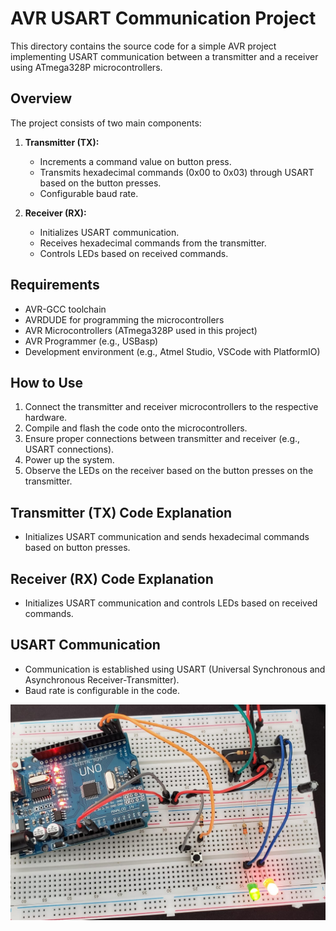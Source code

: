 # AVR USART Communication Project

This directory contains the source code for a simple AVR project implementing USART communication between a transmitter and a receiver using ATmega328P microcontrollers.

## Overview

The project consists of two main components:

1. **Transmitter (TX):**
   - Increments a command value on button press.
   - Transmits hexadecimal commands (0x00 to 0x03) through USART based on the button presses.
   - Configurable baud rate.

2. **Receiver (RX):**
   - Initializes USART communication.
   - Receives hexadecimal commands from the transmitter.
   - Controls LEDs based on received commands.

## Requirements

- AVR-GCC toolchain
- AVRDUDE for programming the microcontrollers
- AVR Microcontrollers (ATmega328P used in this project)
- AVR Programmer (e.g., USBasp)
- Development environment (e.g., Atmel Studio, VSCode with PlatformIO)

## How to Use

1. Connect the transmitter and receiver microcontrollers to the respective hardware.
2. Compile and flash the code onto the microcontrollers.
3. Ensure proper connections between transmitter and receiver (e.g., USART connections).
4. Power up the system.
5. Observe the LEDs on the receiver based on the button presses on the transmitter.

## Transmitter (TX) Code Explanation

- Initializes USART communication and sends hexadecimal commands based on button presses.

## Receiver (RX) Code Explanation

- Initializes USART communication and controls LEDs based on received commands.

## USART Communication

- Communication is established using USART (Universal Synchronous and Asynchronous Receiver-Transmitter).
- Baud rate is configurable in the code.

![Breadboard Setup](USARTCumunication.jpeg)
